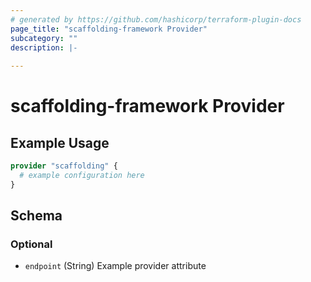 ```yaml
---
# generated by https://github.com/hashicorp/terraform-plugin-docs
page_title: "scaffolding-framework Provider"
subcategory: ""
description: |-
  
---
```


# scaffolding-framework Provider



## Example Usage

```terraform
provider "scaffolding" {
  # example configuration here
}
```

<!-- schema generated by tfplugindocs -->
## Schema

### Optional

- `endpoint` (String) Example provider attribute
